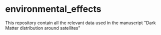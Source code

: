 # environmental_effects
This repository contain all the relevant data used in the manuscript "Dark Matter distribution around satellites"
